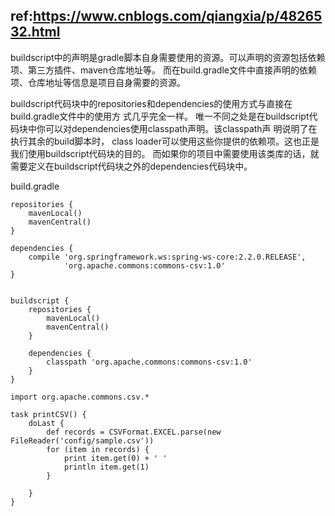 ## ref:https://www.cnblogs.com/qiangxia/p/4826532.html

buildscript中的声明是gradle脚本自身需要使用的资源。可以声明的资源包括依赖项、第三方插件、maven仓库地址等。
而在build.gradle文件中直接声明的依赖项、仓库地址等信息是项目自身需要的资源。

buildscript代码块中的repositories和dependencies的使用方式与直接在build.gradle文件中的使用方 式几乎完全一样。
唯一不同之处是在buildscript代码块中你可以对dependencies使用classpath声明。该classpath声 明说明了在执行其余的build脚本时，
class loader可以使用这些你提供的依赖项。这也正是我们使用buildscript代码块的目的。
而如果你的项目中需要使用该类库的话，就需要定义在buildscript代码块之外的dependencies代码块中。

build.gradle 
```
repositories {
    mavenLocal()
    mavenCentral()
}

dependencies {
    compile 'org.springframework.ws:spring-ws-core:2.2.0.RELEASE',
            'org.apache.commons:commons-csv:1.0'
}


buildscript {
    repositories {
        mavenLocal()
        mavenCentral()
    }

    dependencies {
        classpath 'org.apache.commons:commons-csv:1.0'
    }
}

import org.apache.commons.csv.*

task printCSV() {
    doLast {
        def records = CSVFormat.EXCEL.parse(new FileReader('config/sample.csv'))
        for (item in records) {
            print item.get(0) + ' '
            println item.get(1)
        }

    }
}
```
